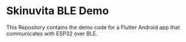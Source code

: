 # Skinuvita BLE Demo

This Repository contains the demo code for a Flutter Android app that communicates with ESP32 over BLE.
